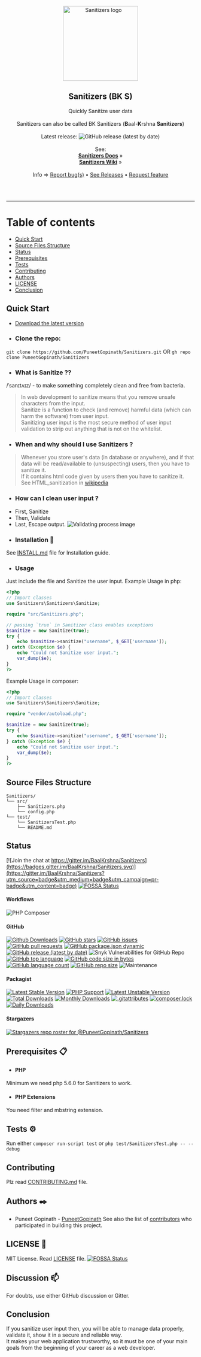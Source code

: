 <link rel="stylesheet" href="docs/css/main.css" />
<div class="card">
  <p align="center">
    <a href="https://puneetgopinath.github.io/Sanitizers/docs"><img src="docs/images/Sanitizers-logo-transparent.png" alt="Sanitizers logo" style="width:200;height:200;" height="200" width="200"></a>
  </p>
  <h2 align="center">Sanitizers (BK S)</h2>

  <p align="center">
    Quickly Sanitize user data<br><br>
    Sanitizers can also be called BK Sanitizers (<b>B</b>aal-<b>K</b>rshna <b>Sanitizers</b>)<br><br>
    Latest release: <img alt="GitHub release (latest by date)" src="https://img.shields.io/github/v/release/PuneetGopinath/Sanitizers">
    <br><br>See:<br>
    <a href="https://puneetgopinath.github.io/Sanitizers/docs"><b>Sanitizers Docs</b></a> &raquo;<br>
    <a href="https://github.com/PuneetGopinath/Sanitizers/wiki"><b>Sanitizers Wiki</b></a> &raquo;<br><br>
    Info &rArr;
    <a href="https://github.com/PuneetGopinath/Sanitizers/issues/new?template=bug_report.md">Report bug(s)</a> • <a href="https://github.com/PuneetGopinath/Sanitizers/releases">See Releases</a> • <a href="https://github.com/PuneetGopinath/Sanitizers/issues/new?template=feature_request.md">Request feature</a>
  </p><br><br>
</div>

<hr>

# Table of contents

 * [Quick Start](#quick-start)
 * [Source Files Structure](#files)
 * [Status](#status)
 * [Prerequisites](#prerequisites)
 * [Tests](#test)
 * [Contributing](#contribute)
 * [Authors](#authors)
 * [LICENSE](#license)
 * [Conclusion](#conclude)

<h2><a name="quick-start">Quick Start</a></h2>

- [Download the latest version](https://github.com/PuneetGopinath/Sanitizers/archive/v1.0.1.zip)

- ### Clone the repo:

`git clone https://github.com/PuneetGopinath/Sanitizers.git` OR `gh repo clone PuneetGopinath/Sanitizers`

- ### What is Sanitize ??

/ˈsanɪtʌɪz/ - to make something completely clean and free from bacteria.<br>

> In web development to sanitize means that you remove unsafe characters from the input.<br>
> Sanitize is a function to check (and remove) harmful data (which can harm the software) from user input.<br>
> Sanitizing user input is the most secure method of user input validation to strip out anything that is not on the whitelist.<br>

- ### When and why should I use Sanitizers ?

> Whenever you store user's data (in database or anywhere), and if that data will be read/available to (unsuspecting) users, then you have to sanitize it.<br>
> If it contains html code given by users then you have to sanitize it. See HTML_sanitization in
[wikipedia](https://en.m.wikipedia.org/wiki/HTML_sanitization)<br>

- ### How can I clean user input ?

 * First, Sanitize
 * Then, Validate
 * Last, Escape output.
![Validating process image](Sanitize.jpg)

- ### Installation 🔧

See [INSTALL.md](INSTALL.md) file for Installation guide.

- ### Usage

Just include the file and Sanitize the user input.
Example Usage in php:

```php
<?php
// Import classes
use Sanitizers\Sanitizers\Sanitize;

require "src/Sanitizers.php";

// passing `true` in Sanitizer class enables exceptions
$sanitize = new Sanitize(true);
try {
    echo $sanitize->sanitize("username", $_GET['username']);
} catch (Exception $e) {
    echo "Could not Sanitize user input.";
    var_dump($e);
}
?>
```

Example Usage in composer:

```php
<?php
// Import classes
use Sanitizers\Sanitizers\Sanitize;

require "vendor/autoload.php";

$sanitize = new Sanitize(true);
try {
    echo $sanitize->sanitize("username", $_GET['username']);
} catch (Exception $e) {
    echo "Could not Sanitize user input.";
    var_dump($e);
}
?>
```

<h2><a name="files">Source Files Structure</a></h2>

```text
Sanitizers/
└── src/
    ├── Sanitizers.php
    └── config.php
└── test/
    └── SanitizersTest.php
    └── README.md
```

<h2><a name="status">Status</a></h2>

[![Join the chat at https://gitter.im/BaalKrshna/Sanitizers](https://badges.gitter.im/BaalKrshna/Sanitizers.svg)](https://gitter.im/BaalKrshna/Sanitizers?utm_source=badge&utm_medium=badge&utm_campaign=pr-badge&utm_content=badge)
[![FOSSA Status](https://app.fossa.com/api/projects/git%2Bgithub.com%2FPuneetGopinath%2FSanitizers.svg?type=shield)](https://app.fossa.com/projects/git%2Bgithub.com%2FPuneetGopinath%2FSanitizers?ref=badge_shield)

#### Workflows

![PHP Composer](https://github.com/PuneetGopinath/Sanitizers/actions/workflows/php.yml/badge.svg)

#### GitHub

[![Github Downloads](https://img.shields.io/github/downloads/PuneetGopinath/Sanitizers/total.svg)](https://github.com/PuneetGopinath/Sanitizers/releases)
[![GitHub stars](https://img.shields.io/github/stars/PuneetGopinath/Sanitizers)](https://github.com/PuneetGopinath/Sanitizers/stargazers)
[![GitHub issues](https://img.shields.io/github/issues-raw/PuneetGopinath/Sanitizers)](https://github.com/PuneetGopinath/Sanitizers/issues)
[![GitHub pull requests](https://img.shields.io/github/issues-pr-raw/PuneetGopinath/Sanitizers)](https://github.com/PuneetGopinath/Sanitizers/pulls)
[![GitHub package.json dynamic](https://img.shields.io/github/package-json/description/PuneetGopinath/Sanitizers)]()
[![GitHub release (latest by date)](https://img.shields.io/github/v/release/PuneetGopinath/Sanitizers)](https://github.com/PuneetGopinath/Sanitizers/releases)
![Snyk Vulnerabilities for GitHub Repo](https://img.shields.io/snyk/vulnerabilities/github/PuneetGopinath/Sanitizers)
[![GitHub top language](https://img.shields.io/github/languages/top/PuneetGopinath/Sanitizers)]()
[![GitHub code size in bytes](https://img.shields.io/github/languages/code-size/PuneetGopinath/Sanitizers)]()
[![GitHub language count](https://img.shields.io/github/languages/count/PuneetGopinath/Sanitizers)]()
[![GitHub repo size](https://img.shields.io/github/repo-size/PuneetGopinath/Sanitizers)]()
![Maintenance](https://img.shields.io/maintenance/yes/2021)

#### Packagist

[![Latest Stable Version](https://poser.pugx.org/sanitizers/sanitizers/v)](https://packagist.org/packages/sanitizers/sanitizers)
[![PHP Support](https://img.shields.io/packagist/php-v/sanitizers/sanitizers)](https://packagist.org/packages/sanitizers/sanitizers)
[![Latest Unstable Version](https://poser.pugx.org/sanitizers/sanitizers/v/unstable)](https://packagist.org/packages/sanitizers/sanitizers)
[![Total Downloads](https://poser.pugx.org/sanitizers/sanitizers/downloads)](//packagist.org/packages/sanitizers/sanitizers)
[![Monthly Downloads](https://poser.pugx.org/sanitizers/sanitizers/d/monthly)](//packagist.org/packages/sanitizers/sanitizers)
[![.gitattributes](https://poser.pugx.org/sanitizers/sanitizers/gitattributes)](//packagist.org/packages/sanitizers/sanitizers)
[![composer.lock](https://poser.pugx.org/sanitizers/sanitizers/composerlock)](//packagist.org/packages/sanitizers/sanitizers)
[![Daily Downloads](https://poser.pugx.org/sanitizers/sanitizers/d/daily)](//packagist.org/packages/sanitizers/sanitizers)

#### Stargazers

[![Stargazers repo roster for @PuneetGopinath/Sanitizers](https://reporoster.com/stars/PuneetGopinath/Sanitizers)](https://github.com/PuneetGopinath/Sanitizers/stargazers)

<h2><a name="prerequisites">Prerequisites 📋</a></h2>

 * #### PHP
Minimum we need php 5.6.0 for Sanitizers to work.
 * #### PHP Extensions
You need filter and mbstring extension.

<h2><a name="test">Tests ⚙️</a></h2>

Run either `composer run-script test` or `php test/SanitizersTest.php -- --debug`

<h2><a name="contribute">Contributing</a></h2>

Plz read [CONTRIBUTING.md](.github/CONTRIBUTING.md)</a> file.

<h2><a name="authors">Authors ✒️</a></h2>

 * Puneet Gopinath - [PuneetGopinath](https://github.com/PuneetGopinath)
See also the list of [contributors](https://github.com/PuneetGopinath/Sanitizers/graphs/contributors) who participated in building this project.

<h2><a name="license">LICENSE 📄</a></h2>

MIT License. Read [LICENSE](LICENSE) file.
[![FOSSA Status](https://app.fossa.com/api/projects/git%2Bgithub.com%2FPuneetGopinath%2FSanitizers.svg?type=large)](https://app.fossa.com/projects/git%2Bgithub.com%2FPuneetGopinath%2FSanitizers?ref=badge_large)

<h2><a name="discussion">Discussion 📫</a></h2>

For doubts, use either GitHub discussion or Gitter.

<h2><a name="conclude">Conclusion</a></h2>

If you sanitize user input then, you will be able to manage data properly, validate it, show it in a secure and reliable way.<br>
It makes your web application trustworthy, so it must be one of your main goals from the beginning of your career as a web developer.
